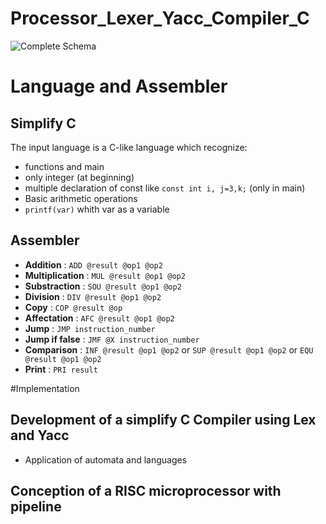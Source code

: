 # Processor_Lexer_Yacc_Compiler_C

![Complete Schema](http://s21.postimg.org/46rwmfq0n/Capture.png)

# Language and Assembler
## Simplify C
The input language is a C-like language which recognize:
- functions and main
- only integer (at beginning)
- multiple declaration of const like `const int i, j=3,k;` (only in main)
- Basic arithmetic operations
- `printf(var)` whith var as a variable

## Assembler 
- **Addition** : `ADD @result @op1 @op2`
- **Multiplication** : `MUL @result @op1 @op2`
- **Substraction** : `SOU @result @op1 @op2`
- **Division** : `DIV @result @op1 @op2`
- **Copy** : `COP @result @op`
- **Affectation** : `AFC @result @op1 @op2`
- **Jump** : `JMP instruction_number`
- **Jump if false** : `JMF @X instruction_number`
- **Comparison** : `INF @result @op1 @op2` or `SUP @result @op1 @op2` or `EQU @result @op1 @op2`
- **Print** : `PRI result`


#Implementation
## Development of a simplify C Compiler using Lex and Yacc
- Application of automata and languages

## Conception of a RISC microprocessor with pipeline

